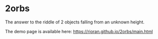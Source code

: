 # 2orbs
The answer to the riddle of 2 objects falling from an unknown height.

The demo page is available here: https://rioran.github.io/2orbs/main.html
